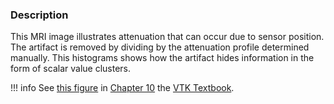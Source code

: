 ### Description

This MRI image illustrates attenuation that can occur due to sensor position. The artifact is removed by dividing by the attenuation profile determined manually. This histograms shows how the artifact hides information in the form of scalar value clusters.

!!! info
    See [this figure](/VTKBook/10Chapter10/#Figure%2010-6) in [Chapter 10](/VTKBook/10Chapter10) the [VTK Textbook](/VTKBook/01Chapter1).
